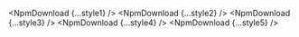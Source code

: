 <script lang="ts">
  import { NpmDownload } from 'svelte-shields'
  import type { NpmDownloadPropsType } from 'svelte-shields';

  const style1: NpmDownloadPropsType = {
    packageName: 'svelte-awesome-icons',
    style: 'flat',
  }
  const style2: NpmDownloadPropsType = {
    packageName: 'svelte-awesome-icons',
    style: 'flat-square',
  }
  const style3: NpmDownloadPropsType = {
    packageName: 'svelte-awesome-icons',
    style: 'for-the-badge',
  }
  const style4: NpmDownloadPropsType = {
    packageName: 'svelte-awesome-icons',
    style: 'plastic',
  }
  const style5: NpmDownloadPropsType = {
    packageName: 'svelte-awesome-icons',
    style: 'social',
  }
</script>

<NpmDownload {...style1} />
<NpmDownload {...style2} />
<NpmDownload {...style3} />
<NpmDownload {...style4} />
<NpmDownload {...style5} />